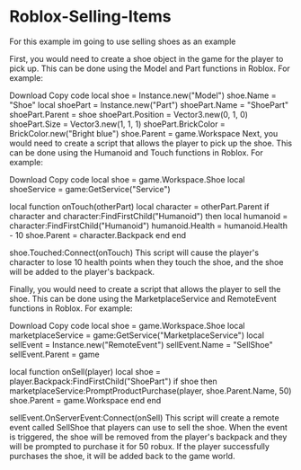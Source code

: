 # Roblox-Selling-Items

For this example im going to use selling shoes as an example

First, you would need to create a shoe object in the game for the player to pick up. This can be done using the Model and Part functions in Roblox. For example:

Download
Copy code
local shoe = Instance.new("Model")
shoe.Name = "Shoe"
local shoePart = Instance.new("Part")
shoePart.Name = "ShoePart"
shoePart.Parent = shoe
shoePart.Position = Vector3.new(0, 1, 0)
shoePart.Size = Vector3.new(1, 1, 1)
shoePart.BrickColor = BrickColor.new("Bright blue")
shoe.Parent = game.Workspace
Next, you would need to create a script that allows the player to pick up the shoe. This can be done using the Humanoid and Touch functions in Roblox. For example:

Download
Copy code
local shoe = game.Workspace.Shoe
local shoeService = game:GetService("Service")

local function onTouch(otherPart)
    local character = otherPart.Parent
    if character and character:FindFirstChild("Humanoid") then
        local humanoid = character:FindFirstChild("Humanoid")
        humanoid.Health = humanoid.Health - 10
        shoe.Parent = character.Backpack
    end
end

shoe.Touched:Connect(onTouch)
This script will cause the player's character to lose 10 health points when they touch the shoe, and the shoe will be added to the player's backpack.

Finally, you would need to create a script that allows the player to sell the shoe. This can be done using the MarketplaceService and RemoteEvent functions in Roblox. For example:

Download
Copy code
local shoe = game.Workspace.Shoe
local marketplaceService = game:GetService("MarketplaceService")
local sellEvent = Instance.new("RemoteEvent")
sellEvent.Name = "SellShoe"
sellEvent.Parent = game

local function onSell(player)
    local shoe = player.Backpack:FindFirstChild("ShoePart")
    if shoe then
        marketplaceService:PromptProductPurchase(player, shoe.Parent.Name, 50)
        shoe.Parent = game.Workspace
    end
end

sellEvent.OnServerEvent:Connect(onSell)
This script will create a remote event called SellShoe that players can use to sell the shoe. When the event is triggered, the shoe will be removed from the player's backpack and they will be prompted to purchase it for 50 robux. If the player successfully purchases the shoe, it will be added back to the game world.

